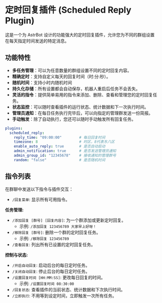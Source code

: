 # 定时回复插件 (Scheduled Reply Plugin)

这是一个为 AstrBot 设计的功能强大的定时回复插件，允许您为不同的群组设置在每天指定时间发送的特定消息。

## 功能特性

- **多任务管理**：可以为任意数量的群组设置不同的定时回复内容。
- **精确定时**：支持自定义每天的回复时间（时:分:秒）。
- **随机时间**：支持小时内随机时间
- **持久化存储**：所有设置都会自动保存，机器人重启后任务不会丢失。
- **灵活的指令**：提供简单易用的指令来添加、删除、查看和管理您的定时回复任务。
- **状态监控**：可以随时查看插件的运行状态、统计数据和下一次执行时间。
- **管理员通知**：在每日任务执行完毕后，可以向指定的管理群发送一份简报。
- **手动触发**：除了自动执行，您还可以随时手动触发所有回复任务。

```yaml
plugins:
  scheduled_reply:
    reply_time: "09:00:00"        # 每日回复时间
    timezone: 8                   # 时区，8代表东八区
    enable_auto_reply: true       # 是否自动启动
    admin_notification: true      # 是否发送管理员通知
    admin_group_id: "12345678"    # 接收通知的管理群号
    random: "false"               # 是否随机时间
```

## 指令列表

在群聊中发送以下指令与插件交互：

-   `/回复菜单`: 显示所有可用指令。

**任务管理:**
-   `/添加回复 [群号] [回复内容]`: 为一个群添加或更新定时回复。
    -   示例: `/添加回复 123456789 大家早上好呀！`
-   `/移除回复 [群号]`: 删除一个群的定时回复任务。
    -   示例: `/移除回复 123456789`
-   `/查看回复`: 列出所有已设置的定时回复任务。

**控制与状态:**
-   `/开启自动回复`: 启动后台的每日定时任务。
-   `/关闭自动回复`: 停止后台的每日定时任务。
-   `/设置回复时间 [HH:MM:SS]`: 更改每日回复的时间。
    -   示例: `/设置回复时间 08:30:00`
-   `/回复状态`: 查看插件的当前状态、统计数据和下次执行时间。
-   `/立即执行`: 不用等到设定时间，立即触发一次所有任务。
